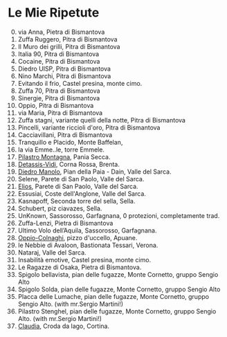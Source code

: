 Le Mie Ripetute
===
00. via Anna, Pietra di Bismantova
01. Zuffa Ruggero, Pitra di Bismantova
02. Il Muro dei grilli, Pitra di Bismantova
03. Italia 90, Pitra di Bismantova
04. Cocaine, Pitra di Bismantova
05. Diedro UISP, Pitra di Bismantova
06. Nino Marchi, Pitra di Bismantova
07. Evitando il frio, Castel presina, monte cimo.
08. Zuffa 70, Pitra di Bismantova
09. Sinergie, Pitra di Bismantova
10. Oppio, Pitra di Bismantova
11. via Maria, Pitra di Bismantova
12. Zuffa stagni, variante quelli della notte, Pitra di Bismantova
13. Pincelli, variante riccioli d'oro, Pitra di Bismantova
14. Cacciavillani, Pitra di Bismantova
15. Tranquillo e Placido, Monte Baffelan, 
16. la via Emme..le, torre Emmele.
17. [Pilastro Montagna](https://belle94.github.io/ClimbingBook/Pilastro-Montagna), Pania Secca.
18. [Detassis-Vidi](https://belle94.github.io/ClimbingBook/Detassis-Vidi), Corna Rossa, Brenta.
19. [Diedro Manolo](https://belle94.github.io/ClimbingBook/Diedro-Manolo), Pian della Paia - Dain, Valle del Sarca.
20. Selene, Parete di San Paolo, Valle del Sarca.
21. [Elios](https://belle94.github.io/ClimbingBook/Elios), Parete di San Paolo, Valle del Sarca.
22. Essusiai, Coste dell'Anglone, Valle del Sarca.
23. Kasnapoff, Seconda torre del sella, Sella.
24. Schubert, piz ciavazes, Sella.
25. UnKnown, Sassorosso, Garfagnana, 0 protezioni, completamente trad.
26. Zuffa-Lenzi, Pietra di Bismantova
27. Ultimo Volo dell’Aquila, Sassorosso, Garfagnana.
28. [Oppio-Colnaghi](https://belle94.github.io/ClimbingBook/Oppio-Colnaghi), pizzo d'uccello, Apuane.
29. le Nebbie di Avaloon, Bastionata Tessari, Verona.
30. Nataraj, Valle del Sarca.
31. Insabilità emotive, Castel presina, monte cimo.
32. Le Ragazze di Osaka, Pietra di Bismantova.
33. Spigolo bellavista, pian delle fugazze, Monte Cornetto, gruppo Sengio Alto
34. Spigolo Solda, pian delle fugazze, Monte Cornetto, gruppo Sengio Alto
35. Placca delle Lumache, pian delle fugazze, Monte Cornetto, gruppo Sengio Alto. (with mr.Sergio Martini!)
36. Pilastro Stenghel, pian delle fugazze, Monte Cornetto, gruppo Sengio Alto. (with mr.Sergio Martini!)
37. [Claudia](https://belle94.github.io/ClimbingBook/Claudia-croda-da-lago), Croda da lago, Cortina.
